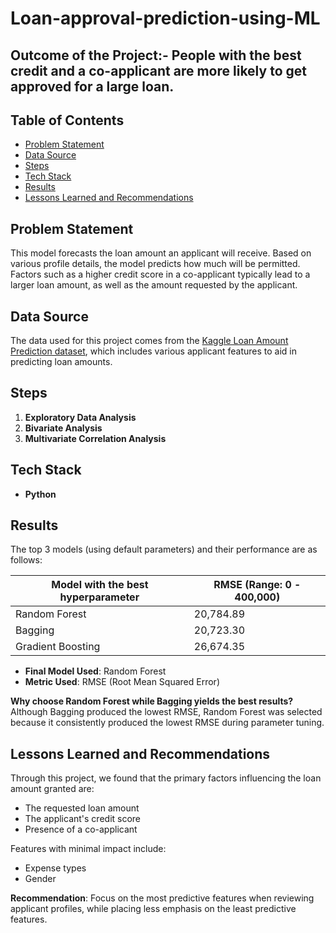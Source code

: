 # Loan-approval-prediction-using-ML
## Outcome of the Project:- People with the best credit and a co-applicant are more likely to get approved for a large loan.


## Table of Contents
- [Problem Statement](#problem-statement)
- [Data Source](#data-source)
- [Steps](#steps)
- [Tech Stack](#tech-stack)
- [Results](#results)
- [Lessons Learned and Recommendations](#lessons-learned-and-recommendations)

## Problem Statement
This model forecasts the loan amount an applicant will receive. Based on various profile details, the model predicts how much will be permitted. Factors such as a higher credit score in a co-applicant typically lead to a larger loan amount, as well as the amount requested by the applicant.

## Data Source
The data used for this project comes from the [Kaggle Loan Amount Prediction dataset](https://www.kaggle.com/), which includes various applicant features to aid in predicting loan amounts.

## Steps
1. **Exploratory Data Analysis**
2. **Bivariate Analysis**
3. **Multivariate Correlation Analysis**

## Tech Stack
- **Python** 

## Results
The top 3 models (using default parameters) and their performance are as follows:

| Model with the best hyperparameter| RMSE (Range: 0 - 400,000) |
|---------------------|---------------------------|
| Random Forest       | 20,784.89                 |
| Bagging             | 20,723.30                 |
| Gradient Boosting   | 26,674.35                 |

- **Final Model Used**: Random Forest
- **Metric Used**: RMSE (Root Mean Squared Error)

**Why choose Random Forest while Bagging yields the best results?**  
Although Bagging produced the lowest RMSE, Random Forest was selected because it consistently produced the lowest RMSE during parameter tuning.

## Lessons Learned and Recommendations
Through this project, we found that the primary factors influencing the loan amount granted are:
- The requested loan amount
- The applicant's credit score
- Presence of a co-applicant

Features with minimal impact include:
- Expense types
- Gender

**Recommendation**: Focus on the most predictive features when reviewing applicant profiles, while placing less emphasis on the least predictive features.
